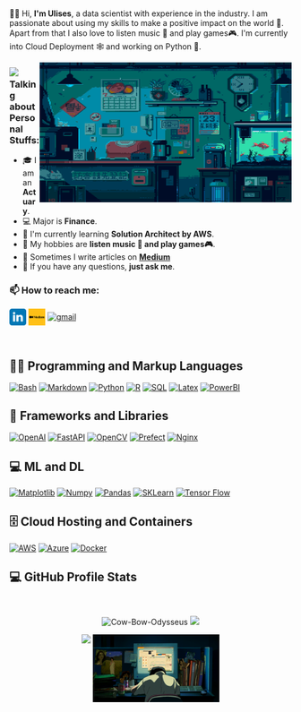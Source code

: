 <br>
<p>
🤘🏻 Hi, <strong>I'm Ulises</strong>, a data scientist with experience in the industry. I am passionate about using my skills to make a positive impact on the world 🚀. Apart from that I also love to listen music 🎵 and play games🎮. I'm currently into Cloud Deployment 🕸️ and working on Python 🐍.
</p>

<img align="right" alt="GIF" src="https://github.com/Cow-Bow-Odysseus/Cow-Bow-Odysseus/blob/main/gititems/images/room.gif" width="450px" height="250px" />

### <img src="https://media.giphy.com/media/VgCDAzcKvsR6OM0uWg/giphy.gif" width="40">Talking about Personal Stuffs:

- 🎓 I am an **Actuary**.
- 💻 Major is **Finance**.
- 🌱 I'm currently learning **Solution Architect by AWS**. 
- 🤔 My hobbies are **listen music 🎵 and play games🎮**.
- 📝 Sometimes I write articles on **[Medium](https://medium.com/@yulisesyet)**
- 💬 If you have any questions, **just ask me**.

<h3 align="left"> 📫 How to reach me:</h3>
<p align="left">
<a href="https://www.linkedin.com/in/ulisesgomezcortes/" target="blank"><img align="center" src="https://github.com/Cow-Bow-Odysseus/Cow-Bow-Odysseus/blob/main/gititems/images/linkedin.svg" alt="linkedin" height="30" width="30" /></a>
<a href="https://medium.com/@yulisesyet" target="blank"><img align="center" src="https://github.com/Cow-Bow-Odysseus/Cow-Bow-Odysseus/blob/main/gititems/images/medium.png" alt="medium" height="30" width="30" /></a>
<a href="mailto://yulisesyet@gmail+git.com" target="blank"><img align="center" src="https://img.shields.io/badge/Gmail-D14836?style=for-the-badge&logo=gmail&logoColor=white" alt="gmail" height="30" width="30" /></a>
</p>
<br>  

<h2>👨‍💻 Programming and Markup Languages</h2>

<p>
<a href="https://www.gnu.org/software/bash/"><img alt="Bash" src="https://img.shields.io/badge/GNU%20Bash-4EAA25?logo=gnubash&logoColor=fff&style=flat"></a>
<a href="https://www.markdownguide.org/"><img alt="Markdown" src="https://img.shields.io/badge/Markdown-000?logo=markdown&logoColor=fff&style=flat"></a>
<a href="https://www.python.org/"><img alt="Python" src="https://img.shields.io/badge/Python-ffd43b?logo=python&logoColor=306998&style=flat"></a>
<a href="https://posit.co/download/rstudio-desktop/"><img alt="R" src="https://img.shields.io/badge/Rstudio-3776AB?logo=rstudio&logoColor=fff&style=flat"></a>
<a href="#"><img alt="SQL" src="https://custom-icon-badges.demolab.com/badge/SQL-025E8C.svg?logo=database&logoColor=white"></a>
<a href=" "><img alt="Latex" src="https://img.shields.io/badge/latex-%23008080.svg?style=for-the-badge&logo=latex&logoColor=white&style=flat"></a>
 <a href=" "><img alt="PowerBI" src="https://img.shields.io/badge/power_bi-F2C811?style=for-the-badge&logo=powerbi&logoColor=black&style=flat"></a>
</p>

<h2>🧰 Frameworks and Libraries</h2>

<p>
<a href="https://openai.com/"><img alt="OpenAI" src="https://img.shields.io/badge/chatGPT-74aa9c?style=for-the-badge&logo=openai&logoColor=white&style=flat"></a>
<a href=" "><img alt="FastAPI" src="https://img.shields.io/badge/FastAPI-005571?style=for-the-badge&logo=fastapi&logoColor=white&style=flat"></a>
<a href=" "><img alt="OpenCV" src="https://img.shields.io/badge/opencv-%23white.svg?style=for-the-badge&logo=opencv&logoColor=white&style=flat"></a>
<a href=" "><img alt="Prefect" src="https://img.shields.io/badge/Prefect-%23ffffff.svg?style=for-the-badge&logo=prefect&logoColor=black&style=flat"></a>
 <a href=" "><img alt="Nginx" src="https://img.shields.io/badge/nginx-%23009639.svg?style=for-the-badge&logo=nginx&logoColor=white&style=flat"></a>
</p>

<h2>💻 ML and DL </h2>

<p>
<a href=" "><img alt="Matplotlib" src="https://img.shields.io/badge/Matplotlib-%23ffffff.svg?style=for-the-badge&logo=Matplotlib&logoColor=black&style=flat"></a>
<a href=" "><img alt="Numpy" src="https://img.shields.io/badge/numpy-%23013243.svg?style=for-the-badge&logo=numpy&logoColor=white&style=flat"></a>
<a href=" "><img alt="Pandas" src="https://img.shields.io/badge/pandas-%23150458.svg?style=for-the-badge&logo=pandas&logoColor=white&style=flat"></a>
<a href=" "><img alt="SKLearn" src="https://img.shields.io/badge/scikit--learn-%23F7931E.svg?style=for-the-badge&logo=scikit-learn&logoColor=white&style=flat"></a>
<a href=" "><img alt="Tensor Flow" src="https://img.shields.io/badge/TensorFlow-%23FF6F00.svg?style=for-the-badge&logo=TensorFlow&logoColor=white&style=flat"></a>
</p>

<h2>🗄️ Cloud Hosting and Containers</h2>

<p>
<a href=" "><img alt="AWS" src="https://img.shields.io/badge/AWS-%23FF9900.svg?style=for-the-badge&logo=amazon-aws&logoColor=white&style=flat"></a>
<a href=" "><img alt="Azure" src="https://img.shields.io/badge/azure-%230072C6.svg?style=for-the-badge&logo=microsoftazure&logoColor=white&style=flat"></a>
<a href=" "><img alt="Docker" src="https://img.shields.io/badge/docker-%230db7ed.svg?style=for-the-badge&logo=docker&logoColor=white&style=flat"></a>
</p>

<h2>💻 GitHub Profile Stats</h2>
<br />
<p align="center"><img width="45%" src="https://github-readme-streak-stats.herokuapp.com/?user=Cow-Bow-Odysseus&theme=gotham&show_icons=true" alt="Cow-Bow-Odysseus"/>

<img width="45%" src="https://github-readme-stats-ten-gilt.vercel.app/api?username=Cow-Bow-Odysseus&show_icons=true&theme=gotham"/>
</p>

<p align="center"><img  width="45%" src="https://github-readme-stats-ten-gilt.vercel.app/api/top-langs/?username=Cow-Bow-Odysseus&theme=gotham"/>
<img width="45%" align="top" src="https://github.com/Cow-Bow-Odysseus/Cow-Bow-Odysseus/blob/main/gititems/images/computer.gif" alt="Computer-boy" />

</p>

